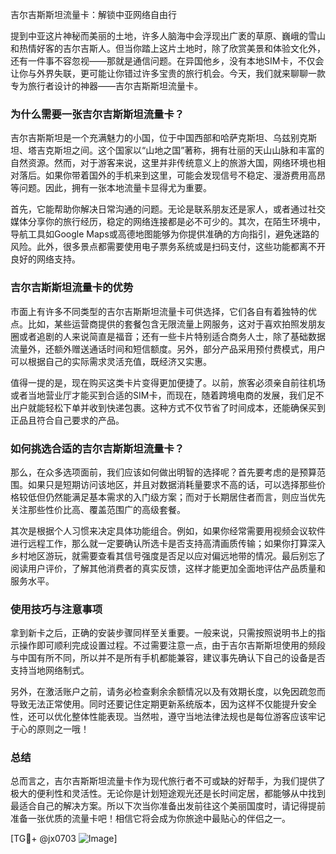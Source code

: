 吉尔吉斯斯坦流量卡：解锁中亚网络自由行

提到中亚这片神秘而美丽的土地，许多人脑海中会浮现出广袤的草原、巍峨的雪山和热情好客的吉尔吉斯人。但当你踏上这片土地时，除了欣赏美景和体验文化外，还有一件事不容忽视——那就是通信问题。在异国他乡，没有本地SIM卡，不仅会让你与外界失联，更可能让你错过许多宝贵的旅行机会。今天，我们就来聊聊一款专为旅行者设计的神器——吉尔吉斯斯坦流量卡。

### 为什么需要一张吉尔吉斯斯坦流量卡？

吉尔吉斯斯坦是一个充满魅力的小国，位于中国西部和哈萨克斯坦、乌兹别克斯坦、塔吉克斯坦之间。这个国家以“山地之国”著称，拥有壮丽的天山山脉和丰富的自然资源。然而，对于游客来说，这里并非传统意义上的旅游大国，网络环境也相对落后。如果你带着国外的手机来到这里，可能会发现信号不稳定、漫游费用高昂等问题。因此，拥有一张本地流量卡显得尤为重要。

首先，它能帮助你解决日常沟通的问题。无论是联系朋友还是家人，或者通过社交媒体分享你的旅行经历，稳定的网络连接都是必不可少的。其次，在陌生环境中，导航工具如Google Maps或高德地图能够为你提供准确的方向指引，避免迷路的风险。此外，很多景点都需要使用电子票务系统或是扫码支付，这些功能都离不开良好的网络支持。

### 吉尔吉斯斯坦流量卡的优势

市面上有许多不同类型的吉尔吉斯斯坦流量卡可供选择，它们各自有着独特的优点。比如，某些运营商提供的套餐包含无限流量上网服务，这对于喜欢拍照发朋友圈或者追剧的人来说简直是福音；还有一些卡片特别适合商务人士，除了基础数据流量外，还额外赠送通话时间和短信额度。另外，部分产品采用预付费模式，用户可以根据自己的实际需求灵活充值，既经济又实惠。

值得一提的是，现在购买这类卡片变得更加便捷了。以前，旅客必须亲自前往机场或者当地营业厅才能买到合适的SIM卡，而现在，随着跨境电商的发展，我们足不出户就能轻松下单并收到快递包裹。这种方式不仅节省了时间成本，还能确保买到正品且符合自己要求的产品。

### 如何挑选合适的吉尔吉斯斯坦流量卡？

那么，在众多选项面前，我们应该如何做出明智的选择呢？首先要考虑的是预算范围。如果只是短期访问该地区，并且对数据消耗量要求不高的话，可以选择那些价格较低但仍然能满足基本需求的入门级方案；而对于长期居住者而言，则应当优先关注那些性价比高、覆盖范围广的高级套餐。

其次是根据个人习惯来决定具体功能组合。例如，如果你经常需要用视频会议软件进行远程工作，那么就一定要确认所选卡是否支持高清画质传输；如果你打算深入乡村地区游玩，就需要查看其信号强度是否足以应对偏远地带的情况。最后别忘了阅读用户评价，了解其他消费者的真实反馈，这样才能更加全面地评估产品质量和服务水平。

### 使用技巧与注意事项

拿到新卡之后，正确的安装步骤同样至关重要。一般来说，只需按照说明书上的指示操作即可顺利完成设置过程。不过需要注意一点，由于吉尔吉斯斯坦使用的频段与中国有所不同，所以并不是所有手机都能兼容，建议事先确认下自己的设备是否支持当地网络制式。

另外，在激活账户之前，请务必检查剩余余额情况以及有效期长度，以免因疏忽而导致无法正常使用。同时还要记住定期更新系统版本，因为这样不仅能提升安全性，还可以优化整体性能表现。当然啦，遵守当地法律法规也是每位游客应该牢记于心的原则之一哦！

### 总结

总而言之，吉尔吉斯斯坦流量卡作为现代旅行者不可或缺的好帮手，为我们提供了极大的便利性和灵活性。无论你是计划短途观光还是长时间定居，都能够从中找到最适合自己的解决方案。所以下次当你准备出发前往这个美丽国度时，请记得提前准备一张优质的流量卡吧！相信它将会成为你旅途中最贴心的伴侣之一。

[TG💪+ @jx0703 ![Image](https://github.com/user-attachments/assets/dbca1d08-cadb-493c-b0ec-ad6f7a83f270)]